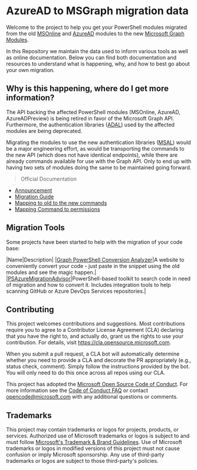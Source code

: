 # AzureAD to MSGraph migration data

Welcome to the project to help you get your PowerShell modules migrated from the old [MSOnline](https://www.powershellgallery.com/packages/MSOnline) and [AzureAD](https://www.powershellgallery.com/packages/AzureAD) modules to the new [Microsoft Graph Modules](https://github.com/microsoftgraph/msgraph-sdk-powershell).

In this Repository we maintain the data used to inform various tools as well as online documentation.
Below you can find both documentation and resources to understand what is happening, why, and how to best go about your own migration.

## Why is this happening, where do I get more information?

The API backing the affected PowerShell modules (MSOnline, AzureAD, AzureADPreview) is being retired in favor of the Microsoft Graph API. Furthermore, the authentication libraries ([ADAL](https://github.com/AzureAD/azure-activedirectory-library-for-dotnet)) used by the affected modules are being deprecated.

Migrating the modules to use the new authentication libraries ([MSAL](https://github.com/AzureAD/microsoft-authentication-library-for-dotnet)) would be a major engineering effort, as would be transporting the commands to the new API (which does not have identical endpoints), while there are already commands available for use with the Graph API. Only to end up with having two sets of modules doing the same to be maintained going forward.

> Official Documentation

+ [Announcement](https://techcommunity.microsoft.com/t5/azure-active-directory-identity/azure-ad-change-management-simplified/ba-p/2967456)
+ [Migration Guide](https://docs.microsoft.com/en-us/powershell/microsoftgraph/migration-steps?view=graph-powershell-beta)
+ [Mapping to old to the new commands](https://docs.microsoft.com/en-us/powershell/microsoftgraph/azuread-msoline-cmdlet-map?view=graph-powershell-beta)
+ [Mapping Command to permissions](https://docs.microsoft.com/en-us/powershell/microsoftgraph/find-mg-graph-command?view=graph-powershell-beta)

## Migration Tools

Some projects have been started to help with the migration of your code base:

|Name|Description|
|[Graph PowerShell Conversion Analyzer](https://graphpowershell.merill.net)|A website to conveniently convert your code - just paste in the snippet using the old modules and see the magic happen.|
|[PSAzureMigrationAdvisor](https://github.com/FriedrichWeinmann/PSAzureMigrationAdvisor)|PowerShell-based toolkit to search code in need of migration and how to convert it. Includes integration tools to help scanning GitHub or Azure DevOps Services repositories.|

## Contributing

This project welcomes contributions and suggestions.  Most contributions require you to agree to a
Contributor License Agreement (CLA) declaring that you have the right to, and actually do, grant us
the rights to use your contribution. For details, visit https://cla.opensource.microsoft.com.

When you submit a pull request, a CLA bot will automatically determine whether you need to provide
a CLA and decorate the PR appropriately (e.g., status check, comment). Simply follow the instructions
provided by the bot. You will only need to do this once across all repos using our CLA.

This project has adopted the [Microsoft Open Source Code of Conduct](https://opensource.microsoft.com/codeofconduct/).
For more information see the [Code of Conduct FAQ](https://opensource.microsoft.com/codeofconduct/faq/) or
contact [opencode@microsoft.com](mailto:opencode@microsoft.com) with any additional questions or comments.

## Trademarks

This project may contain trademarks or logos for projects, products, or services. Authorized use of Microsoft 
trademarks or logos is subject to and must follow 
[Microsoft's Trademark & Brand Guidelines](https://www.microsoft.com/en-us/legal/intellectualproperty/trademarks/usage/general).
Use of Microsoft trademarks or logos in modified versions of this project must not cause confusion or imply Microsoft sponsorship.
Any use of third-party trademarks or logos are subject to those third-party's policies.
